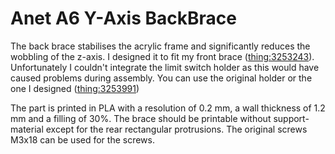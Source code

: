Anet A6 Y-Axis BackBrace
========================

The back brace stabilises the acrylic frame and significantly reduces the wobbling of the z-axis.
I designed it to fit my front brace ([thing:3253243](https://www.thingiverse.com/thing:3253243)). Unfortunately I couldn't integrate the limit switch holder as this would have caused problems during assembly. You can use the original holder or the one I designed ([thing:3253991](https://www.thingiverse.com/thing:3253991))

The part is printed in PLA with a resolution of 0.2 mm, a wall thickness of 1.2 mm and a filling of 30%.
The brace should be printable without support-material except for the rear rectangular protrusions.
The original screws M3x18 can be used for the screws.
